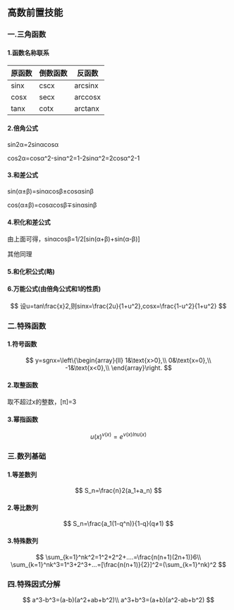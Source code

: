 ## 高数前置技能

### 一.三角函数

#### 1.函数名称联系

| 原函数 | 倒数函数 | 反函数  |
| ------ | -------- | ------- |
| sinx   | cscx     | arcsinx |
| cosx   | secx     | arccosx |
| tanx   | cotx     | arctanx |

#### 2.倍角公式

sin2α=2sinαcosα

cos2α=cosα^2-sinα^2=1-2sinα^2=2cosα^2-1

#### 3.和差公式

sin(α±β)=sinαcosβ±cosαsinβ

cos(α±β)=cosαcosβ∓sinαsinβ

#### 4.积化和差公式

由上面可得，sinαcosβ=1/2[sin(α+β)+sin(α-β)]

其他同理

#### 5.和化积公式(略)

#### 6.万能公式(由倍角公式和1的性质)
$$
设u=tan\frac{x}2,则sinx=\frac{2u}{1+u^2},cosx=\frac{1-u^2}{1+u^2}
$$



### 二.特殊函数

#### 1.符号函数

$$
y=sgnx=\left\{\begin{array}{ll}
1&\text{x>0},\\
0&\text{x=0},\\
-1&\text{x<0},\\
\end{array}\right.
$$

#### 2.取整函数

取不超过x的整数，[π]=3

#### 3.幂指函数

$$
u(x)^{v(x)}=e^{v(x)lnu(x)}
$$

### 三.数列基础

#### 1.等差数列

$$
S_n=\frac{n}2(a_1+a_n)
$$

#### 2.等比数列

$$
S_n=\frac{a_1(1-q^n)}{1-q}(q≠1)
$$

#### 3.特殊数列

$$
\sum_{k=1}^nk^2=1^2+2^2+....=\frac{n(n+1)(2n+1)}6\\
\sum_{k=1}^nk^3=1^3+2^3+...=[\frac{n(n+1)}{2}]^2=(\sum_{k=1}^nk)^2
$$

### 四.特殊因式分解

$$
a^3-b^3=(a-b)(a^2+ab+b^2)\\
a^3+b^3=(a+b)(a^2-ab+b^2)
$$


